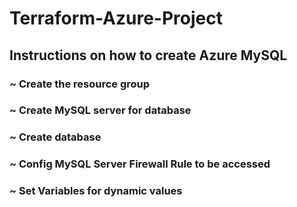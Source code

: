 # Terraform-Azure-Project

## Instructions on how to create Azure MySQL 

### ~ Create the resource group
### ~ Create MySQL server for database
### ~ Create database
### ~ Config MySQL Server Firewall Rule to be accessed
### ~ Set Variables for dynamic values

```

```